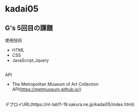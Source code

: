 # kadai05

## G's 5回目の課題 ##

使用技術
- HTML
- CSS
- JavaScript,Jquery


<br>API<br>
- The Metropolitan Museum of Art Collection API(https://metmuseum.github.io/)

<br>
デプロイURL(https://nt-lab11-19.sakura.ne.jp/kadai05/index.html)
